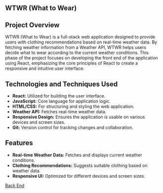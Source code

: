 ## WTWR (What to Wear)

## Project Overview

WTWR (What to Wear) is a full-stack web application designed to provide users with clothing recommendations based on real-time weather data. By fetching weather information from a Weather API, WTWR helps users decide what to wear according to the current weather conditions. This phase of the project focuses on developing the front end of the application using React, emphasizing the core principles of React to create a responsive and intuitive user interface.

## Technologies and Techniques Used

- **React:** Utilized for building the user interface.
- **JavaScript:** Core language for application logic.
- **HTML/CSS:** For structuring and styling the web application.
- **Weather API:** Fetches real-time weather data.
- **Responsive Design:** Ensures the application is usable on various devices and screen sizes.
- **Git:** Version control for tracking changes and collaboration.

## Features

- **Real-time Weather Data:** Fetches and displays current weather conditions.
- **Clothing Recommendations:** Suggests suitable clothing based on weather data.
- **Responsive UI:** Optimized for different devices and screen sizes.

[Back End](https://github.com/anna-amst/se_project_express)
